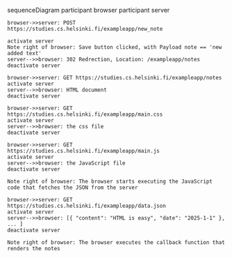 sequenceDiagram
    participant browser
    participant server

    browser->>server: POST https://studies.cs.helsinki.fi/exampleapp/new_note

    activate server
    Note right of browser: Save button clicked, with Payload note == 'new added text' 
    server-->>browser: 302 Redrection, Location: /exampleapp/notes
    deactivate server

    browser->>server: GET https://studies.cs.helsinki.fi/exampleapp/notes
    activate server
    server-->>browser: HTML document
    deactivate server

    browser->>server: GET https://studies.cs.helsinki.fi/exampleapp/main.css
    activate server
    server-->>browser: the css file
    deactivate server

    browser->>server: GET https://studies.cs.helsinki.fi/exampleapp/main.js
    activate server
    server-->>browser: the JavaScript file
    deactivate server

    Note right of browser: The browser starts executing the JavaScript code that fetches the JSON from the server

    browser->>server: GET https://studies.cs.helsinki.fi/exampleapp/data.json
    activate server
    server-->>browser: [{ "content": "HTML is easy", "date": "2025-1-1" }, ... ]
    deactivate server

    Note right of browser: The browser executes the callback function that renders the notes